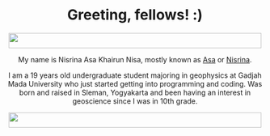 <h1 align="center">Greeting, fellows! :)</h1>

<p align="center">
   <img width="500" height="30" src="https://user-images.githubusercontent.com/90676575/185949644-85cab3f6-dfa9-463d-a897-09638f000764.jpeg"
        </p>

<p align="center">My name is Nisrina Asa Khairun Nisa, mostly known as <ins>Asa</ins> or <ins>Nisrina</ins>. 
</p>
<p align="center">I am a 19 years old undergraduate student majoring in geophysics at Gadjah Mada University who just started getting into programming and coding. Was born and raised in Sleman, Yogyakarta and been having an interest in geoscience since I was in 10th grade. 
</p>

<p align="center">
  <img width="500" height="30" src="https://user-images.githubusercontent.com/90676575/185954802-c9058cfd-b776-47c3-972c-31f53ff77da3.jpeg"
       </p>
